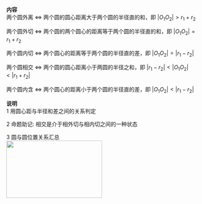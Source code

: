 **内容**  
两个圆外离 $\Leftrightarrow$ 两个圆的圆心距离大于两个圆的半径直的和，即 $|O_1O_2|>r_1+r_2$  
  
两个圆外切 $\Leftrightarrow$ 两个圆的两个圆心的距离等于两个圆的半径直的和，即 $|O_1O_2|=r_1+r_2$  
  
两个圆内切 $\Leftrightarrow$ 两个圆心的距离等于两个圆的半径直的差，即 $|O_1O_2|=|r_1-r_2|$  
  
两个圆相交 $\Leftrightarrow$ 两个圆的圆心距离小于两圆的半径之和，即 $|r_1-r_2|<|O_1O_2|<|r_1+r_2|$  
  
两个圆内含 $\Leftrightarrow$ 两个圆心的距离小于两个圆的半径直的差，即 $|O_1O_2|<|r_1-r_2|$  
  
**说明**  
1 用圆心距与半径和差之间的关系判定  
  
2 命题助记: 相交是介于相外切与相内切之间的一种状态  
  
3 圆与圆位置关系汇总  
<img src="E:\Math\work_space\math\098 resources\圆与圆位置关系.png" width=250px height=150px>  
